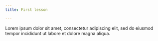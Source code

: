 ```yaml
---
title: First lesson

---
```


Lorem ipsum dolor sit amet, consectetur adipiscing elit, sed do eiusmod tempor incididunt ut labore et dolore magna aliqua.
